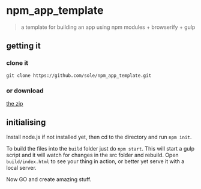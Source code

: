 # npm_app_template

> a template for building an app using npm modules + browserify + gulp

## getting it

### clone it

`git clone https://github.com/sole/npm_app_template.git`

### or download

[the zip](https://github.com/sole/npm_app_template/archive/master.zip)

## initialising

Install node.js if not installed yet, then cd to the directory and run `npm init`.

To build the files into the `build` folder just do `npm start`. This will start a gulp script and it will watch for changes in the src folder and rebuild. Open `build/index.html` to see your thing in action, or better yet serve it with a local server.

Now GO and create amazing stuff.
